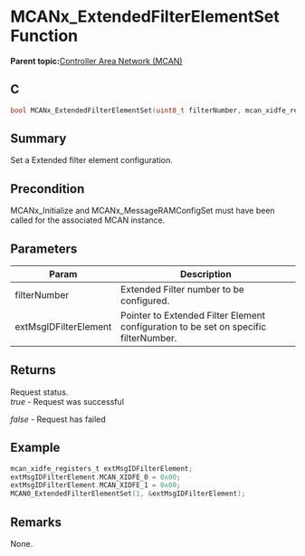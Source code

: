 # MCANx\_ExtendedFilterElementSet Function

**Parent topic:**[Controller Area Network \(MCAN\)](GUID-C9F1E50C-1EF0-4941-A9CB-89808C7C54AF.md)

## C

```c
bool MCANx_ExtendedFilterElementSet(uint8_t filterNumber, mcan_xidfe_registers_t *extMsgIDFilterElement) // x - Instance of the MCAN peripheral
```

## Summary

Set a Extended filter element configuration.

## Precondition

MCANx\_Initialize and MCANx\_MessageRAMConfigSet must have been called for the associated MCAN instance.

## Parameters

|Param|Description|
|-----|-----------|
|filterNumber|Extended Filter number to be configured.|
|extMsgIDFilterElement|Pointer to Extended Filter Element configuration to be set on specific filterNumber.|

## Returns

Request status.<br />*true* - Request was successful

*false* - Request has failed

## Example

```c
mcan_xidfe_registers_t extMsgIDFilterElement;
extMsgIDFilterElement.MCAN_XIDFE_0 = 0x00;
extMsgIDFilterElement.MCAN_XIDFE_1 = 0x00;
MCAN0_ExtendedFilterElementSet(1, &extMsgIDFilterElement);
```

## Remarks

None.

